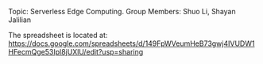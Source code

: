 Topic: Serverless Edge Computing.
Group Members: Shuo Li, Shayan Jalilian

The spreadsheet is located at:
https://docs.google.com/spreadsheets/d/149FpWVeumHeB73gwj4IVUDW1HFecmQge53Ipl8jUXlU/edit?usp=sharing
